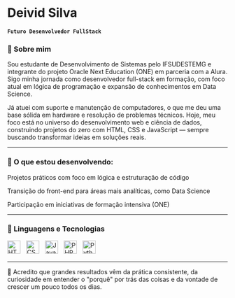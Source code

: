 # Deivid Silva

**`Futuro Desenvolvedor FullStack`**

### 🎯 Sobre mim
Sou estudante de Desenvolvimento de Sistemas pelo IFSUDESTEMG e integrante do projeto Oracle Next Education (ONE) em parceria com a Alura. Sigo minha jornada como desenvolvedor full-stack em formação, com foco atual em lógica de programação e expansão de conhecimentos em Data Science.

Já atuei com suporte e manutenção de computadores, o que me deu uma base sólida em hardware e resolução de problemas técnicos. Hoje, meu foco está no universo do desenvolvimento web e ciência de dados, construindo projetos do zero com HTML, CSS e JavaScript — sempre buscando transformar ideias em soluções reais.


</p>

---

### 🚀 O que estou desenvolvendo:

Projetos práticos com foco em lógica e estruturação de código

Transição do front-end para áreas mais analíticas, como Data Science

Participação em iniciativas de formação intensiva (ONE)


</p>

---

### 🤖 Linguagens e Tecnologias

<img 
    align="left" 
    alt="HTML"
    title="HTML" 
    width="30px" 
    style="padding-right: 10px;" 
    src="https://cdn.jsdelivr.net/gh/devicons/devicon@latest/icons/html5/html5-original.svg" 
/>
<img 
    align="left" 
    alt="CSS" 
    title="CSS"
    width="30px" 
    style="padding-right: 10px;" 
    src="https://cdn.jsdelivr.net/gh/devicons/devicon@latest/icons/css3/css3-original.svg" 
/>
<img 
    align="left" 
    alt="JavaScript" 
    title="JavaScript"
    width="30px" 
    style="padding-right: 10px;" 
    src="https://cdn.jsdelivr.net/gh/devicons/devicon@latest/icons/javascript/javascript-original.svg" 
/>
<img 
    align="left" 
    alt="PHP" 
    title="PHP"
    width="30px" 
    style="padding-right: 10px;" 
    src="https://cdn.jsdelivr.net/gh/devicons/devicon@latest/icons/php/php-original.svg" 
/>
<img 
    align="left" 
    alt="Python" 
    title="Python"
    width="30px" 
    style="padding-right: 10px;" 
    src="https://cdn.jsdelivr.net/gh/devicons/devicon@latest/icons/python/python-original.svg" 
/>
<br/>
<br/>
</p>

---
🧠 Acredito que grandes resultados vêm da prática consistente, da curiosidade em entender o "porquê" por trás das coisas e da vontade de crescer um pouco todos os dias.
